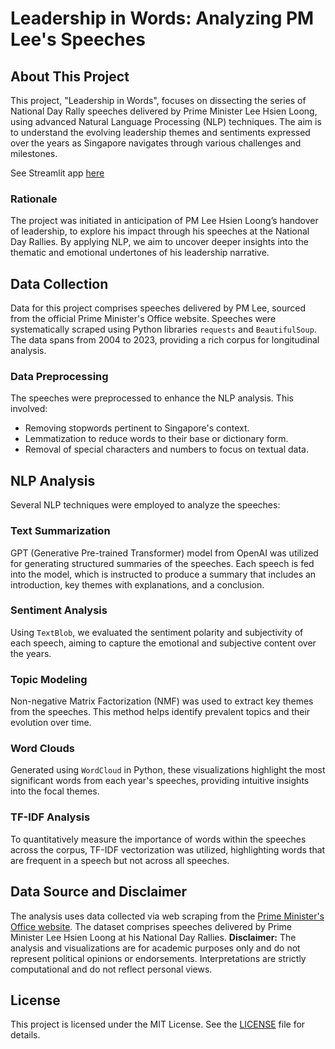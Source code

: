 # Leadership in Words: Analyzing PM Lee's Speeches

## About This Project
This project, "Leadership in Words", focuses on dissecting the series of National Day Rally speeches delivered by Prime Minister Lee Hsien Loong, using advanced Natural Language Processing (NLP) techniques. The aim is to understand the evolving leadership themes and sentiments expressed over the years as Singapore navigates through various challenges and milestones.

See Streamlit app [here](https://pm-national-day-speeches.streamlit.app/)

### Rationale
The project was initiated in anticipation of PM Lee Hsien Loong’s handover of leadership, to explore his impact through his speeches at the National Day Rallies. By applying NLP, we aim to uncover deeper insights into the thematic and emotional undertones of his leadership narrative.

## Data Collection
Data for this project comprises speeches delivered by PM Lee, sourced from the official Prime Minister's Office website. Speeches were systematically scraped using Python libraries `requests` and `BeautifulSoup`. The data spans from 2004 to 2023, providing a rich corpus for longitudinal analysis.

### Data Preprocessing
The speeches were preprocessed to enhance the NLP analysis. This involved:
- Removing stopwords pertinent to Singapore's context.
- Lemmatization to reduce words to their base or dictionary form.
- Removal of special characters and numbers to focus on textual data.

## NLP Analysis
Several NLP techniques were employed to analyze the speeches:

### Text Summarization
GPT (Generative Pre-trained Transformer) model from OpenAI was utilized for generating structured summaries of the speeches. Each speech is fed into the model, which is instructed to produce a summary that includes an introduction, key themes with explanations, and a conclusion.

### Sentiment Analysis
Using `TextBlob`, we evaluated the sentiment polarity and subjectivity of each speech, aiming to capture the emotional and subjective content over the years.

### Topic Modeling
Non-negative Matrix Factorization (NMF) was used to extract key themes from the speeches. This method helps identify prevalent topics and their evolution over time.

### Word Clouds
Generated using `WordCloud` in Python, these visualizations highlight the most significant words from each year's speeches, providing intuitive insights into the focal themes.

### TF-IDF Analysis
To quantitatively measure the importance of words within the speeches across the corpus, TF-IDF vectorization was utilized, highlighting words that are frequent in a speech but not across all speeches.

## Data Source and Disclaimer

The analysis uses data collected via web scraping from the [Prime Minister's Office website](https://www.pmo.gov.sg/). The dataset comprises speeches delivered by Prime Minister Lee Hsien Loong at his National Day Rallies. **Disclaimer:** The analysis and visualizations are for academic purposes only and do not represent political opinions or endorsements. Interpretations are strictly computational and do not reflect personal views.

## License

This project is licensed under the MIT License. See the [LICENSE](LICENSE) file for details.
